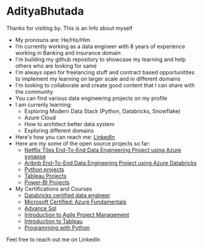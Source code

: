 # AdityaBhutada
Thanks for visiting by. This is an Info about myself

- My pronouns are: He/His/Him
- I’m currently working as a data engineer with 8 years of experience working in Banking and insurance domain
- I'm building my github repository to showcase my learning and help others who are looking for same
- I'm always open for freelancing stuff and contract based opportunitites to implement my learning on larger scale and in different domains
- I'm looking to collaborate and create good content that I can share with the community
- You can find various data engineering projects on my profile
- I am currenly learning:
	- Exploring Modern Data Stack (Python, Databricks, Snowflake)
	- Azure Cloud
	- How to architect better data system
 	- Exploring different domains
- Here's how you can reach me: [LinkedIn](www.linkedin.com/in/aditya-bhutada94)
- Here are my some of the open source projects so far:
	- [Netflix Tiles End-To-End Data Engineering Project using Azure synapse](https://github.com/adityaa2b/Data-Engineer-learning-guide/tree/main/Hands-on%20projects/Netflix_titles)
 	- [Aribnb End-To-End Data Engineering Project using Azure Databricks](https://github.com/adityaa2b/Data-Engineer-learning-guide/tree/main/Hands-on%20projects/Airbnb)
 	- [Python projects](https://github.com/adityaa2b/Data-Engineer-learning-guide/tree/main/Hands-on%20projects/Python)
  	- [Tableau Projects](https://github.com/adityaa2b/Data-Engineer-learning-guide/tree/main/Hands-on%20projects/Tableau)
  	- [Power-BI Projects](https://github.com/adityaa2b/Data-Engineer-learning-guide/tree/main/Hands-on%20projects/Power-BI)
- My Certifications and Courses
	- [Databricks certified data engineer](https://credentials.databricks.com/acf2a8ce-6137-473b-8a22-b0f4523dd72c#acc.i39lY4ay)
 	- [Microsoft Certified: Azure Fundamentals](https://www.credly.com/badges/98f8e18b-30f0-4196-955d-187abca952c9)
  	- [Advance Sql](https://upgrad.certificate.givemycertificate.com/c/abe9f95f-0d96-4988-9a5c-d8e136013957)
  	- [Introduction to Agile Project Management](https://udemy-certificate.s3.amazonaws.com/pdf/UC-8814c079-6f41-486f-b7ca-0c643260f7e2.pdf)
  	- [Introduction to Tableau](https://upgrad.certificate.givemycertificate.com/c/ecafb129-48d6-4ef8-91b7-41d8550d5327)
  	- [Programming with Python](https://upgrad.certificate.givemycertificate.com/c/9e37581f-90d9-40d7-98b6-c4c8255197b7)

Feel free to reach out me on LinkedIn
